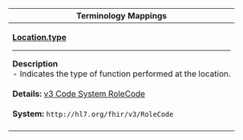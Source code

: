 |Terminology Mappings|
|---|
|<p>**[Location.type](http://hl7.org/fhir/DSTU2/location-definitions.html#Location.type)**<hr>**Description**<br>- Indicates the type of function performed at the location.<br><br>**Details:** [v3 Code System RoleCode](http://hl7.org/fhir/dstu2/v3/ServiceDeliveryLocationRoleType/index.html)<br><br>**System:** `http://hl7.org/fhir/v3/RoleCode`<br><br>|
